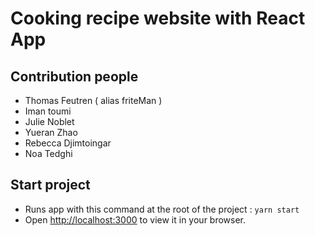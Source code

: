 # Cooking recipe website with React App

## Contribution people
- Thomas Feutren ( alias friteMan )
- Iman toumi
- Julie Noblet
- Yueran Zhao
- Rebecca Djimtoingar
- Noa Tedghi

## Start project

- Runs app with this command at the root of the project : ```yarn start```
- Open [http://localhost:3000](http://localhost:3000) to view it in your browser.

